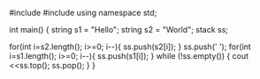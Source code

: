 #include <iostream>
#include<stack>
using namespace std;

int main()
{
   string s1 = "Hello";
   string s2 = "World";
   stack<char> ss;
   
   for(int i=s2.length(); i>=0; i--){
       ss.push(s2[i]);
   }
   ss.push(' ');
   for(int i=s1.length(); i>=0; i--){
       ss.push(s1[i]);
   }
    while (!ss.empty()) { 
        cout <<ss.top(); 
        ss.pop(); 
    }
}
